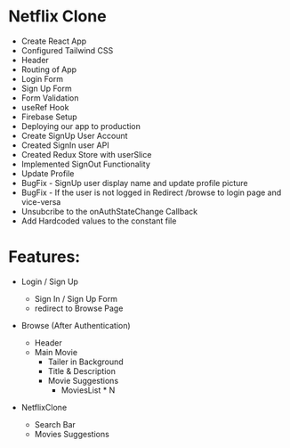 # Netflix Clone 

- Create React App
- Configured Tailwind CSS
- Header
- Routing of App
- Login Form
- Sign Up Form
- Form Validation
- useRef Hook 
- Firebase Setup
- Deploying our app to production
- Create SignUp User Account
- Created SignIn user API
- Created Redux Store with userSlice
- Implemented SignOut Functionality
- Update Profile
- BugFix - SignUp user display name and update profile picture
- BugFix - If the user is not logged in Redirect /browse to login page and vice-versa
- Unsubcribe to the onAuthStateChange Callback
- Add Hardcoded values to the constant file

# Features:
- Login / Sign Up 
  - Sign In / Sign Up Form
  - redirect to Browse Page
- Browse (After Authentication)
  - Header
  - Main Movie
     - Tailer in Background
     - Title & Description
     - Movie Suggestions
       - MoviesList * N

- NetflixClone
  - Search Bar 
  - Movies Suggestions       
